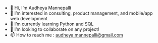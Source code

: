- 👋 Hi, I’m Audheya Mannepalli 
- 👀 I’m interested in consulting, product management, and mobile/app web development
- 🌱 I’m currently learning Python and SQL
- 💞️ I’m looking to collaborate on any project! 
- 📫 How to reach me : audheya.mannepalli@gmail.com

<!---
audheya2000/audheya2000 is a ✨ special ✨ repository because its `README.md` (this file) appears on your GitHub profile.
You can click the Preview link to take a look at your changes.
--->
